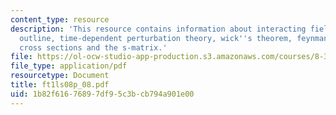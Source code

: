 ```yaml
---
content_type: resource
description: 'This resource contains information about interacting field theories:
  outline, time-dependent perturbation theory, wick''s theorem, feynman diagrams and
  cross sections and the s-matrix.'
file: https://ol-ocw-studio-app-production.s3.amazonaws.com/courses/8-323-relativistic-quantum-field-theory-i-spring-2008/1b82f61676897df95c3bcb794a901e00_ft1ls08p_08.pdf
file_type: application/pdf
resourcetype: Document
title: ft1ls08p_08.pdf
uid: 1b82f616-7689-7df9-5c3b-cb794a901e00
---
```

